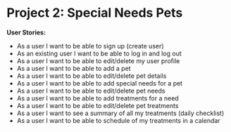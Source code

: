 # Project 2: Special Needs Pets


**User Stories:**

* As a user I want to be able to sign up (create user)
* As an existing user I want to be able to log in and log out
* As a user I want to be able to edit/delete my user profile
* As a user I want to be able to add a pet
* As a user I want to be able to edit/delete pet details
* As a user I want to be able to add special needs for a pet
* As a user I want to be able to edit/delete pet needs
* As a user I want to be able to add treatments for a need
* As a user I want to be able to edit/delete pet treatments
* As a user I want to see a summary of all my treatments (daily checklist)
* As a user I want to be able to schedule of my treatments in a calendar
